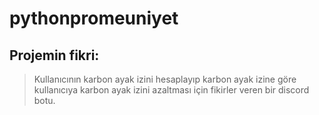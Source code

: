 # pythonpromeuniyet

## Projemin fikri:
>Kullanıcının karbon ayak izini hesaplayıp karbon ayak izine göre kullanıcıya karbon ayak izini azaltması için fikirler veren bir discord botu.
